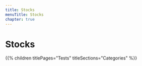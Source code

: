 ```yaml
---
title: Stocks
menuTitle: Stocks
chapter: true
---
```


# Stocks

{{% children titlePages="Tests" titleSections="Categories" %}}

